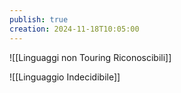 ```yaml
---
publish: true
creation: 2024-11-18T10:05:00
---
```

![[Linguaggi non Touring Riconoscibili]]

![[Linguaggio Indecidibile]] 
